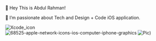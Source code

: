 👋   Hey This is Abdul Rahman!

👀   I’m passionate about Tech and Design + Code iOS application.

![Xcode_icon](https://user-images.githubusercontent.com/76862160/115794663-63d41080-a39c-11eb-9806-8891488294d2.png)                                        ![68525-apple-network-icons-ios-computer-iphone-graphics](https://user-images.githubusercontent.com/76862160/115795272-9e8a7880-a39d-11eb-91cf-b99860fb30c4.png)                                        ![Pic)](https://user-images.githubusercontent.com/76862160/115795792-97b03580-a39e-11eb-8f9a-134ca5551835.png)


